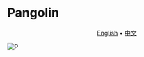 # Pangolin

<p align="center">
  <a href="https://github.com/414aaj/Pangolin/blob/main/README">English</a> •
  <a href="https://github.com/414aaj/Pangolin/blob/main/README_CN.md">中文</a> 
</p>

![P](https://github.com/user-attachments/assets/ecaecc8e-5245-44fa-86eb-09516d565774)
